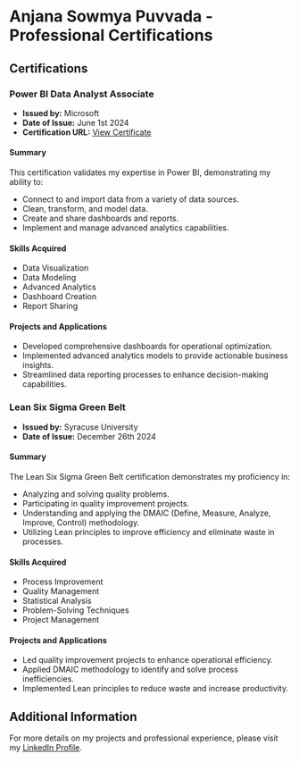 # Anjana Sowmya Puvvada - Professional Certifications

## Certifications

### Power BI Data Analyst Associate
- **Issued by:** Microsoft
- **Date of Issue:** June 1st 2024
- **Certification URL:** [View Certificate](https://learn.microsoft.com/en-us/users/anjanasowmyapuvvada-0429/credentials/5af148fe56bdd436?ref=https%3A%2F%2Fwww.linkedin.com%2F)

#### Summary
This certification validates my expertise in Power BI, demonstrating my ability to:
- Connect to and import data from a variety of data sources.
- Clean, transform, and model data.
- Create and share dashboards and reports.
- Implement and manage advanced analytics capabilities.

#### Skills Acquired
- Data Visualization
- Data Modeling
- Advanced Analytics
- Dashboard Creation
- Report Sharing

#### Projects and Applications
- Developed comprehensive dashboards for operational optimization.
- Implemented advanced analytics models to provide actionable business insights.
- Streamlined data reporting processes to enhance decision-making capabilities.

### Lean Six Sigma Green Belt
- **Issued by:** Syracuse University
- **Date of Issue:** December 26th 2024

#### Summary
The Lean Six Sigma Green Belt certification demonstrates my proficiency in:
- Analyzing and solving quality problems.
- Participating in quality improvement projects.
- Understanding and applying the DMAIC (Define, Measure, Analyze, Improve, Control) methodology.
- Utilizing Lean principles to improve efficiency and eliminate waste in processes.

#### Skills Acquired
- Process Improvement
- Quality Management
- Statistical Analysis
- Problem-Solving Techniques
- Project Management

#### Projects and Applications
- Led quality improvement projects to enhance operational efficiency.
- Applied DMAIC methodology to identify and solve process inefficiencies.
- Implemented Lean principles to reduce waste and increase productivity.

## Additional Information
For more details on my projects and professional experience, please visit my [LinkedIn Profile](https://www.linkedin.com/in/anjanasowmyapuvvada/).

